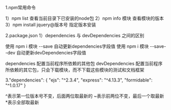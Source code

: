1.npm常用命令

 1）npm list                     查看当前目录下已安装的node包
 2）npm info 模块                查看模块的版本
 3）npm install jquery@版本号    指定版本安装

2.package.json
  1）dependencies 与 devDependencies 之间的区别

  使用 npm i 模块 --save 自动更新dependencies字段值
  使用 npm i 模块 --save--dev 自动更新devDependencies字段值

  dependencies    配置当前程序所依赖的其他包
  devDependencies 配置当前程序所依赖的其它包，只会下载模块，而不下载这些模块的测试和文档框架

3."dependencies": {
      "ejs": "^2.3.4",
      "express": "^4.13.3",
      "formidable": "^1.0.17"
  }

  ^表示第一位版本号不变，后面两位取最新的
  ~表示前两位不变，最后一个取最新
  *表示全部取最新

